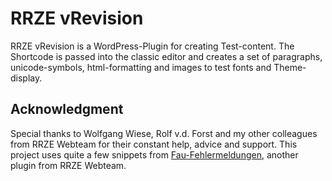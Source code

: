 # RRZE vRevision

RRZE vRevision is a WordPress-Plugin for creating Test-content. The Shortcode is passed into the classic editor and creates a set of paragraphs, unicode-symbols, html-formatting and images to test fonts and Theme-display.

## Acknowledgment

Special thanks to Wolfgang Wiese, Rolf v.d. Forst and my other colleagues from RRZE Webteam for their constant help, advice and support.
This project uses quite a few snippets from [Fau-Fehlermeldungen](https://github.com/RRZE-Webteam/FAU-Fehlermeldungen), another plugin from RRZE Webteam.
